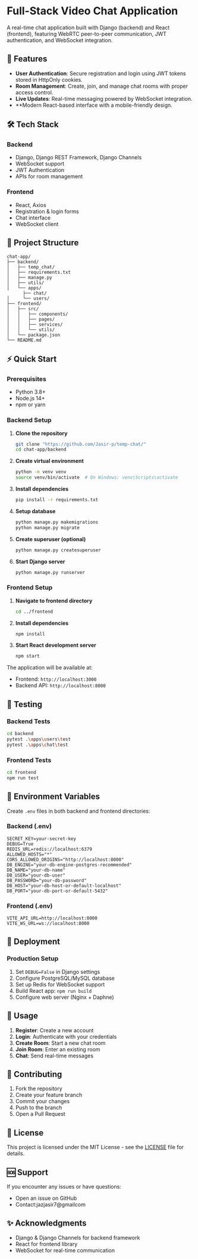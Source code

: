 # Full-Stack Video Chat Application

A real-time  chat application built with Django (backend) and React (frontend), featuring WebRTC peer-to-peer communication, JWT authentication, and WebSocket integration.

## 🚀 Features

- **User Authentication**: Secure registration and login using JWT tokens stored in HttpOnly cookies.
- **Room Management**: Create, join, and manage chat rooms with proper access control.
- **Live Updates**: Real-time messaging powered by WebSocket integration.
- **Modern React-based interface with a mobile-friendly design.

## 🛠️ Tech Stack

### Backend
- Django, Django REST Framework, Django Channels
- WebSocket support
- JWT Authentication
- APIs for room management

### Frontend
- React, Axios
- Registration & login forms
- Chat interface
- WebSocket client

## 📁 Project Structure

```
chat-app/
├── backend/
│   ├── temp_chat/
│   ├── requirements.txt
│   ├── manage.py
│   ├── utils/
│   └── apps/
      ├── chat/
│     └── users/
├── frontend/
│   ├── src/
│   │   ├── components/
│   │   ├── pages/
│   │   ├── services/
│   │   └── utils/
│   └── package.json
└── README.md
```

## ⚡ Quick Start

### Prerequisites
- Python 3.8+
- Node.js 14+
- npm or yarn

### Backend Setup

1. **Clone the repository**
   ```bash
   git clone "https://github.com/Jasir-p/temp-chat/"
   cd chat-app/backend
   ```

2. **Create virtual environment**
   ```bash
   python -m venv venv
   source venv/bin/activate  # On Windows: venv\Scripts\activate
   ```

3. **Install dependencies**
   ```bash
   pip install -r requirements.txt
   ```

4. **Setup database**
   ```bash
   python manage.py makemigrations
   python manage.py migrate
   ```

5. **Create superuser (optional)**
   ```bash
   python manage.py createsuperuser
   ```

6. **Start Django server**
   ```bash
   python manage.py runserver
   ```

### Frontend Setup

1. **Navigate to frontend directory**
   ```bash
   cd ../frontend
   ```

2. **Install dependencies**
   ```bash
   npm install
   ```

3. **Start React development server**
   ```bash
   npm start
   ```

The application will be available at:
- Frontend: `http://localhost:3000`
- Backend API: `http://localhost:8000`

## 🧪 Testing

### Backend Tests
```bash
cd backend
pytest .\apps\users\test
pytest .\apps\chat\test
```

### Frontend Tests
```bash
cd frontend
npm run test
```

## 📝 Environment Variables

Create `.env` files in both backend and frontend directories:

### Backend (.env)
```
SECRET_KEY=your-secret-key
DEBUG=True
REDIS_URL=redis://localhost:6379
ALLOWED_HOSTS="*"
CORS_ALLOWED_ORIGINS="http://localhost:8000"
DB_ENGINE="your-db-engine-postgres-recommended"
DB_NAME="your-db-name"
DB_USER="your-db-user"
DB_PASSWORD="your-db-password"
DB_HOST="your-db-host-or-default-localhost"
DB_PORT="your-db-port-or-default-5432"
```

### Frontend (.env)
```
VITE_API_URL=http://localhost:8000
VITE_WS_URL=ws://localhost:8000
```

## 🚀 Deployment

### Production Setup
1. Set `DEBUG=False` in Django settings
2. Configure PostgreSQL/MySQL database
3. Set up Redis for WebSocket support
4. Build React app: `npm run build`
5. Configure web server (Nginx + Daphne)

## 📖 Usage

1. **Register**: Create a new account
2. **Login**: Authenticate with your credentials
3. **Create Room**: Start a new chat room
4. **Join Room**: Enter an existing room
5. **Chat**: Send real-time messages

## 🤝 Contributing

1. Fork the repository
2. Create your feature branch 
3. Commit your changes
4. Push to the branch 
5. Open a Pull Request

## 📄 License

This project is licensed under the MIT License - see the [LICENSE](LICENSE) file for details.

## 🆘 Support

If you encounter any issues or have questions:
- Open an issue on GitHub
- Contact:jazjasir7@gmailcom

## ✨ Acknowledgments

- Django & Django Channels for backend framework
- React for frontend library
- WebSocket for real-time communication
